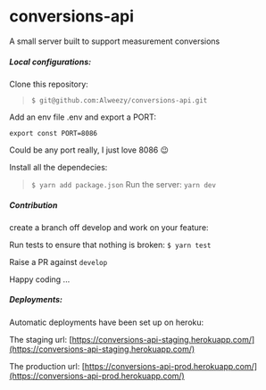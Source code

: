 # conversions-api

A small server built to support measurement conversions

##### Local configurations:

Clone this repository:

> `$ git@github.com:Alweezy/conversions-api.git`

Add an env file .env and export a PORT:

`export const PORT=8086`

Could be any port really, I just love 8086 😉

Install all the dependecies:

> `$ yarn add package.json`
> Run the server: `yarn dev`

##### Contribution

create a branch off develop and work on your feature:

Run tests to ensure that nothing is broken:
`$ yarn test`

Raise a PR against `develop`

Happy coding ...

##### Deployments:

Automatic deployments have been set up on heroku:

The staging url: [https://conversions-api-staging.herokuapp.com/](https://conversions-api-staging.herokuapp.com/)

The production url: [https://conversions-api-prod.herokuapp.com/](https://conversions-api-prod.herokuapp.com/)
